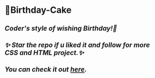 # :cake:Birthday-Cake
<i>Coder's style of wishing Birthday!<i>:cake:
---
*✨ Star the repo if u liked it and follow for more CSS and HTML project.✨*
---
*You can check it out [here]([https://debmalyapyne.github.io/Birthday-Cake/]).*
---
